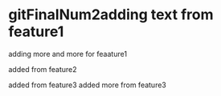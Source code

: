 # gitFinalNum2adding text from feature1
adding more and more for feaature1

added from feature2

added from feature3
added more from feature3

